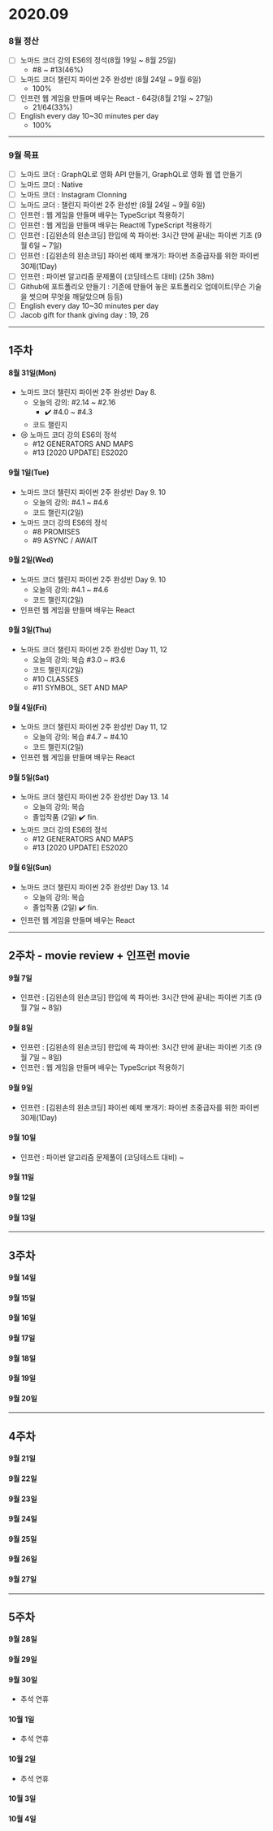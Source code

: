 # 2020.09
### 8월 정산
- [ ] 노마드 코더 강의 ES6의 정석(8월 19일 ~ 8월 25일)
  - #8 ~ #13(46%)
- [ ] 노마드 코더 챌린지 파이썬 2주 완성반 (8월 24일 ~ 9월 6일)
  - 100%
- [ ] 인프런 웹 게임을 만들며 배우는 React - 64강(8월 21일 ~ 27일)
  - 21/64(33%)
- [ ] English every day 10~30 minutes per day
  - 100%
***
### 9월 목표
- [ ] 노마드 코더 : GraphQL로 영화 API 만들기, GraphQL로 영화 웹 앱 만들기
- [ ] 노마드 코더 : Native
- [ ] 노마드 코더 : Instagram Clonning
- [ ] 노마드 코더 : 챌린지 파이썬 2주 완성반 (8월 24일 ~ 9월 6일)
- [ ] 인프런 : 웹 게임을 만들며 배우는 TypeScript 적용하기
- [ ] 인프런 : 웹 게임을 만들며 배우는 React에 TypeScript 적용하기
- [ ] 인프런 : [김왼손의 왼손코딩] 한입에 쏙 파이썬: 3시간 만에 끝내는 파이썬 기초 (9월 6일 ~ 7일)
- [ ] 인프런 : [김왼손의 왼손코딩] 파이썬 예제 뽀개기: 파이썬 초중급자를 위한 파이썬 30제(1Day)
- [ ] 인프런 : 파이썬 알고리즘 문제풀이 (코딩테스트 대비) (25h 38m)
- [ ] Github에 포트폴리오 만들기 : 기존에 만들어 놓은 포트폴리오 업데이트(무슨 기술을 썻으며 무엇을 깨달았으며 등등)
- [ ] English every day 10~30 minutes per day
- [ ] Jacob gift for thank giving day : 19, 26
***
## 1주차
#### 8월 31일(Mon)
- 노마드 코더 챌린지 파이썬 2주 완성반 Day 8.  
  - 오늘의 강의: #2.14 ~ #2.16
    - ✔️ #4.0 ~ #4.3
  - 코드 챌린지
- 😢 노마드 코더 강의 ES6의 정석  
  - #12 GENERATORS AND MAPS
  - #13 [2020 UPDATE] ES2020
#### 9월 1일(Tue)
- 노마드 코더 챌린지 파이썬 2주 완성반 Day 9. 10
  - 오늘의 강의: #4.1 ~ #4.6
  - 코드 챌린지(2일)
- 노마드 코더 강의 ES6의 정석
  - #8 PROMISES
  - #9 ASYNC / AWAIT
#### 9월 2일(Wed)
- 노마드 코더 챌린지 파이썬 2주 완성반 Day 9. 10
  - 오늘의 강의: #4.1 ~ #4.6
  - 코드 챌린지(2일)
- 인프런 웹 게임을 만들며 배우는 React
#### 9월 3일(Thu)
- 노마드 코더 챌린지 파이썬 2주 완성반 Day 11, 12
  - 오늘의 강의: 복습 #3.0 ~ #3.6
  - 코드 챌린지(2일)
  - #10 CLASSES
  - #11 SYMBOL, SET AND MAP
#### 9월 4일(Fri)
- 노마드 코더 챌린지 파이썬 2주 완성반 Day 11, 12
  - 오늘의 강의: 복습 #4.7 ~ #4.10
  - 코드 챌린지(2일)
- 인프런 웹 게임을 만들며 배우는 React
#### 9월 5일(Sat)
- 노마드 코더 챌린지 파이썬 2주 완성반 Day 13. 14
  - 오늘의 강의: 복습
  - 졸업작품 (2일) ✔️ fin.
- 노마드 코더 강의 ES6의 정석
  - #12 GENERATORS AND MAPS
  - #13 [2020 UPDATE] ES2020

#### 9월 6일(Sun)
- 노마드 코더 챌린지 파이썬 2주 완성반 Day 13. 14
  - 오늘의 강의: 복습
  - 졸업작품 (2일) ✔️ fin.
- 인프런 웹 게임을 만들며 배우는 React
***
## 2주차 - movie review + 인프런 movie
#### 9월 7일
- 인프런 : [김왼손의 왼손코딩] 한입에 쏙 파이썬: 3시간 만에 끝내는 파이썬 기초 (9월 7일 ~ 8일)
#### 9월 8일
- 인프런 : [김왼손의 왼손코딩] 한입에 쏙 파이썬: 3시간 만에 끝내는 파이썬 기초 (9월 7일 ~ 8일)
- 인프런 : 웹 게임을 만들며 배우는 TypeScript 적용하기
#### 9월 9일
- 인프런 : [김왼손의 왼손코딩] 파이썬 예제 뽀개기: 파이썬 초중급자를 위한 파이썬 30제(1Day)
#### 9월 10일
- 인프런 : 파이썬 알고리즘 문제풀이 (코딩테스트 대비) ~
#### 9월 11일
#### 9월 12일
#### 9월 13일
***
## 3주차
#### 9월 14일
#### 9월 15일
#### 9월 16일
#### 9월 17일
#### 9월 18일
#### 9월 19일
#### 9월 20일
***
## 4주차
#### 9월 21일
#### 9월 22일
#### 9월 23일
#### 9월 24일
#### 9월 25일
#### 9월 26일
#### 9월 27일
***
## 5주차
#### 9월 28일
#### 9월 29일
#### 9월 30일
- 추석 연휴
#### 10월 1일
- 추석 연휴
#### 10월 2일
- 추석 연휴
#### 10월 3일
#### 10월 4일
